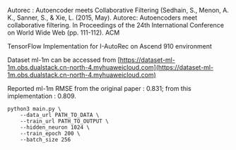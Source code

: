 Autorec : Autoencoder meets Collaborative Filtering
(Sedhain, S., Menon, A. K., Sanner, S., & Xie, L. (2015, May). Autorec: Autoencoders meet collaborative filtering. In Proceedings of the 24th International Conference on World Wide Web (pp. 111-112). ACM

TensorFlow Implementation for I-AutoRec on Ascend 910 environment

Dataset ml-1m can be accessed from [https://dataset-ml-1m.obs.dualstack.cn-north-4.myhuaweicloud.com](https://dataset-ml-1m.obs.dualstack.cn-north-4.myhuaweicloud.com)

Reported ml-1m RMSE from the original paper : 0.831; from this implementation : 0.809.

```
python3 main.py \
	--data_url PATH_TO_DATA \
	--train_url PATH_TO_OUTPUT \
	--hidden_neuron 1024 \
	--train_epoch 200 \
	--batch_size 256
```
